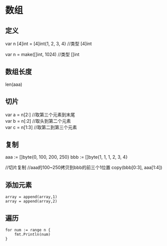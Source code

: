 # 数组

## 定义 
var n [4]int = [4]int{1, 2, 3, 4} //类型 [4]int

var n = make([]int, 1024)  //类型 []int

## 数组长度

len(aaa)

## 切片 
var a = n[2:]  //取第三个元素到末尾  
var b = n[:2]  //取头到第二个元素  
var c = n[1:3] //取第二到第三个元素

## 复制
aaa := []byte{0, 100, 200, 250}
bbb := []byte{1, 1, 1, 2, 3, 4}

//切片复制
//aaa的100~250拷贝到bbb的前三个1位置
copy(bbb[0:3], aaa[1:4])

## 添加元素
```
array = append(array,1)
array = append(array,2)
```

## 遍历
```
for num := range n {
	fmt.Println(num)
}
```

